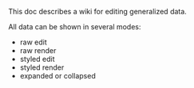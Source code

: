 <p>
This doc describes a wiki for editing generalized data.
<p>
All data can be shown in several modes:

* raw edit
* raw render
* styled edit
* styled render
* expanded or collapsed
